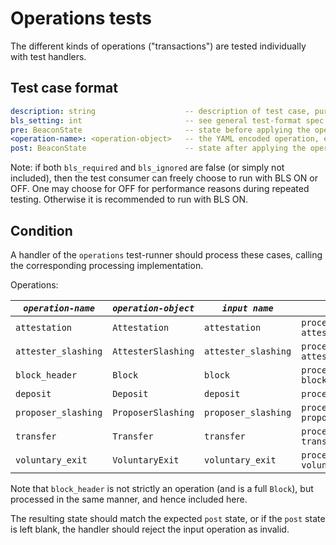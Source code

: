 # Operations tests

The different kinds of operations ("transactions") are tested individually with test handlers.

## Test case format

```yaml
description: string                    -- description of test case, purely for debugging purposes
bls_setting: int                       -- see general test-format spec.
pre: BeaconState                       -- state before applying the operation
<operation-name>: <operation-object>   -- the YAML encoded operation, e.g. a "ProposerSlashing", or "Deposit".
post: BeaconState                      -- state after applying the operation. No value if operation processing is aborted.
```

Note: if both `bls_required` and `bls_ignored` are false (or simply not included),
 then the test consumer can freely choose to run with BLS ON or OFF.
One may choose for OFF for performance reasons during repeated testing. Otherwise it is recommended to run with BLS ON.

## Condition

A handler of the `operations` test-runner should process these cases, 
 calling the corresponding processing implementation.

Operations:

| *`operation-name`*      | *`operation-object`* | *`input name`*       | *`processing call`*                                    |
|-------------------------|----------------------|----------------------|--------------------------------------------------------|
| `attestation`           | `Attestation`        | `attestation`        | `process_attestation(state, attestation)`                  |
| `attester_slashing`     | `AttesterSlashing`   | `attester_slashing`  | `process_attester_slashing(state, attester_slashing)`            |
| `block_header`          | `Block`              | `block`              | `process_block_header(state, block)`                   |
| `deposit`               | `Deposit`            | `deposit`            | `process_deposit(state, deposit)`                      |
| `proposer_slashing`     | `ProposerSlashing`   | `proposer_slashing`  | `process_proposer_slashing(state, proposer_slashing)`  |
| `transfer`              | `Transfer`           | `transfer`           | `process_transfer(state, transfer)`                    |
| `voluntary_exit`        | `VoluntaryExit`      | `voluntary_exit`     | `process_voluntary_exit(state, voluntary_exit)`        |

Note that `block_header` is not strictly an operation (and is a full `Block`), but processed in the same manner, and hence included here. 

The resulting state should match the expected `post` state, or if the `post` state is left blank,
 the handler should reject the input operation as invalid.
